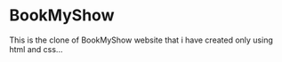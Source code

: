 # BookMyShow
This is the clone of BookMyShow website that i have created only using html and css...
